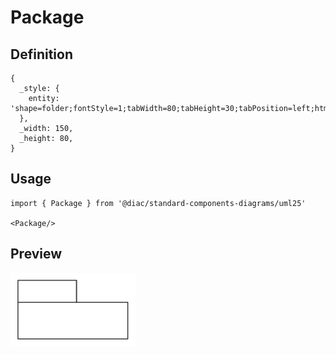 # Package

## Definition

```
{
  _style: { 
    entity: 'shape=folder;fontStyle=1;tabWidth=80;tabHeight=30;tabPosition=left;html=1;boundedLbl=1;whiteSpace=wrap;',
  },
  _width: 150,
  _height: 80,
}
```

## Usage

```
import { Package } from '@diac/standard-components-diagrams/uml25'

<Package/>
```

## Preview

<img src="./package.png" width="200"/>
